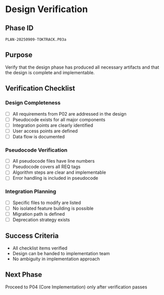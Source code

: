 # Design Verification

## Phase ID
`PLAN-20250909-TOKTRACK.P03a`

## Purpose
Verify that the design phase has produced all necessary artifacts and that the design is complete and implementable.

## Verification Checklist

### Design Completeness
- [ ] All requirements from P02 are addressed in the design
- [ ] Pseudocode exists for all major components
- [ ] Integration points are clearly identified
- [ ] User access points are defined
- [ ] Data flow is documented

### Pseudocode Verification
- [ ] All pseudocode files have line numbers
- [ ] Pseudocode covers all REQ tags
- [ ] Algorithm steps are clear and implementable
- [ ] Error handling is included in pseudocode

### Integration Planning
- [ ] Specific files to modify are listed
- [ ] No isolated feature building is possible
- [ ] Migration path is defined
- [ ] Deprecation strategy exists

## Success Criteria
- All checklist items verified
- Design can be handed to implementation team
- No ambiguity in implementation approach

## Next Phase
Proceed to P04 (Core Implementation) only after verification passes